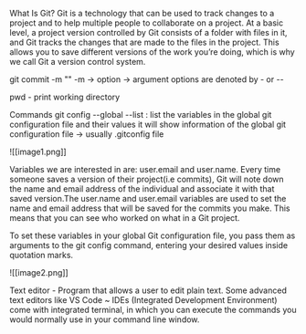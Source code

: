 
What Is Git?
Git is a technology that can be used to track changes to a project and to help
multiple people to collaborate on a project. At a basic level, a project version
controlled by Git consists of a folder with files in it, and Git tracks the changes
that are made to the files in the project. This allows you to save different
versions of the work you’re doing, which is why we call Git a version control
system.


git commit -m "<message>"
-m -> option 
<message> -> argument 
options are denoted by - or --

pwd - print working directory

Commands
git config --global  --list : list the variables in the global git configuration file and their values
it will show information of the global git configuration file -> usually .gitconfig file

![[image1.png]]

Variables we are interested in are: user.email and user.name. Every time someone saves a version of their project(i.e commits), Git will note down the name and email address of the individual and associate it with that saved version.The user.name and user.email variables
are used to set the name and email address that will be saved for the commits
you make. This means that you can see who worked on what in a Git project.

To set these variables in your global Git configuration file, you pass them as
arguments to the git config command, entering your desired values inside
quotation marks.

![[image2.png]]

Text editor - Program that allows a user to edit plain text.
Some advanced text editors like VS Code ~ IDEs (Integrated Development Environment) come with integrated terminal, in which you can execute the commands you would normally use in your command line window.

